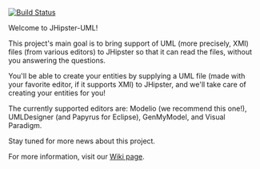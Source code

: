 [![Build Status](https://travis-ci.org/jhipster/jhipster-uml.svg?branch=master)](https://travis-ci.org/jhipster/jhipster-uml)

Welcome to JHipster-UML!

This project's main goal is to bring support of UML (more precisely, XMI) files (from various editors) to JHipster so that it can read the files, without you answering the questions.

You'll be able to create your entities by supplying a UML file (made with your favorite editor, if it supports XMI) to JHipster, and we'll take care of creating your entities for you!

The currently supported editors are: Modelio (we recommend this one!), UMLDesigner (and Papyrus for Eclipse), GenMyModel, and Visual Paradigm.

Stay tuned for more news about this project.


For more information, visit our [Wiki page](https://github.com/jhipster/jhipster-uml/wiki).
